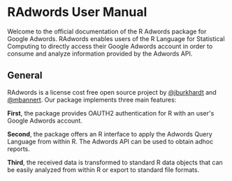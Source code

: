 # RAdwords User Manual 

Welcome to the official documentation of the R Adwords package for Google Adwords. RAdwords enables users of the R Language for Statistical Computing to directly access their Google Adwords account in order to consume and analyze information provided by the Adwords API.

## General

RAdwords is a license cost free open source project by [@jburkhardt](https://github.com/jburkhardt) and [@mbannert](https://github.com/mbannert).
Our package implements three main features:

**First**, the package provides OAUTH2 authentication for R with an user's Google Adwords account. 

**Second**, the package offers an R interface to apply the Adwords Query Language from within R. The Adwords API can be used to obtain adhoc reports. 

**Third**, the received data is transformed to standard R data objects that can be easily analyzed from within R or export to standard file formats.

